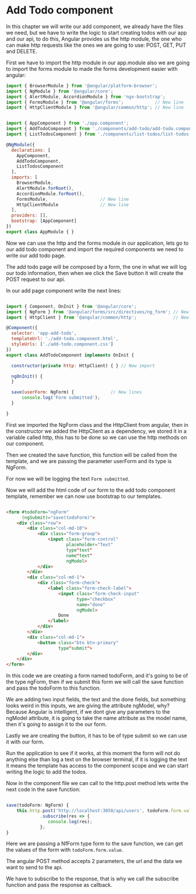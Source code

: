 # Add Todo component

In this chapter we will write our add component, we already have the files we need, but we have to write the logic to start creating todos with our app and our api, to do this, Angular provides us the http module, the one who can make http requests like the ones we are going to use: POST, GET, PUT and DELETE.

First we have to import the http module in our app.module also we are going to import the forms module to made the forms development easier with angular:

```javascript
import { BrowserModule } from '@angular/platform-browser';
import { NgModule } from '@angular/core';
import { AlertModule, AccordionModule } from 'ngx-bootstrap';
import { FormsModule } from '@angular/forms';            // New line
import { HttpClientModule } from '@angular/common/http'; // New line


import { AppComponent } from './app.component';
import { AddTodoComponent } from './components/add-todo/add-todo.component';
import { ListTodosComponent } from './components/list-todos/list-todos.component';

@NgModule({
  declarations: [
    AppComponent,
    AddTodoComponent,
    ListTodosComponent
  ],
  imports: [
    BrowserModule,
    AlertModule.forRoot(),
    AccordionModule.forRoot(),
    FormsModule,                    // New line
    HttpClientModule                // New line
  ],
  providers: [],
  bootstrap: [AppComponent]
})
export class AppModule { }

```

Now we can use the http and the forms module in our application, lets go to our add todo component and import the required components we need to write our add todo page.

The add todo page will be composed by a form, the one in what we will log our todo information, then when we click the Save button it will create the POST request to our api.

In our add page component write the next lines:

```javascript  

import { Component, OnInit } from '@angular/core';
import { NgForm } from '@angular/forms/src/directives/ng_form'; // New line
import { HttpClient } from '@angular/common/http';              // New line

@Component({
  selector: 'app-add-todo',
  templateUrl: './add-todo.component.html',
  styleUrls: ['./add-todo.component.css']
})
export class AddTodoComponent implements OnInit {

  constructor(private http: HttpClient) { } // New import

  ngOnInit() {
  }

  save(userForm: NgForm) {              // New lines
      console.log('Form submitted');
  }

}

```

First we imported the NgForm class and the HttpClient from angular, then in the constructor we added the HttpClient as a dependency, we stored it in a variable called http, this has to be done so we can use the http methods on our component.

Then we created the save function, this function will be called from the template, and we are passing the parameter userForm and its type is NgForm.

For now we will be logging the text ```Form submitted```.

Now we will add the html code of our form to the add todo component template, remember we can now use bootstrap to our templates.

```html

<form #todoForm="ngForm" 
      (ngSubmit)="save(todoForm)">
    <div class="row">
        <div class="col-md-10">
            <div class="form-group">
                <input class="form-control" 
                       placeholder="Text" 
                       type"text" 
                       name"text" 
                       ngModel>
            </div>
        </div>
        <div class="col-md-1">
            <div class="form-check">
                <label class="form-check-label">
                    <input class="form-check-input" 
                           type="checkbox" 
                           name="done" 
                           ngModel>
                    Done
                </label>
            </div>
        </div>
        <div class="col-md-1">
            <button class="btn btn-primary"
                    type"submit">
        </div>
    </div>
</form>

```

In this code we are creating a form named todoForm, and it's going to be of the type ngForm, then if we submit this form we will call the save function and pass the todoForm to this function.

We are adding two input fields, the text and the done fields, but something looks weird in this inputs, we are giving the attribute ngModel, why? Because Angular is intelligent, if we dont give any parameters to the ngModel attribute, it is going to take the name attribute as the model name, then it's going to assign it to the our form.

Lastly we are creating the button, it has to be of type submit so we can use it with our form.

Run the application to see if it works, at this moment the form will not do anything else than log a text on the browser terminal, if it is logging the text it means the template has access to the component scope and we can start writing the logic to add the todos.

Now in the component file we can call to the http.post method lets write the next code in the save function:

```javascript

save(todoForm: NgForm) {
    this.http.post('http://localhost:3050/api/users', todoForm.form.value.name)
             .subscribe(res => {
                console.log(res);    
             };
}

``` 

Here we are passing a NfForm type form to the save function, we can get the values of the form with ```todoForm.form.value```.

The angular POST method accepts 2 parameters, the url and the data we want to send to the api.

We have to subscribe to the response, that is why we call the subscribe function and pass the response as callback.